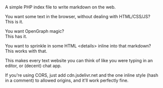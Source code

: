 A simple PHP index file to write markdown on the web.

You want some text in the browser, without dealing with HTML/CSS/JS?  
This is it.

You want OpenGraph magic?  
This has it.

You want to sprinkle in some HTML \<details\> inline into that markdown?  
This works with that.

This makes every text website you can think of like you were typing in an editor, or (decent) chat app.

If you're using CORS, just add cdn.jsdelivr.net and the one inline style (hash in a comment) to allowed origins, and it'll work perfectly fine.

